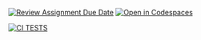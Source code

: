 [![Review Assignment Due Date](https://classroom.github.com/assets/deadline-readme-button-22041afd0340ce965d47ae6ef1cefeee28c7c493a6346c4f15d667ab976d596c.svg)](https://classroom.github.com/a/nao75Rei)
[![Open in Codespaces](https://classroom.github.com/assets/launch-codespace-2972f46106e565e64193e422d61a12cf1da4916b45550586e14ef0a7c637dd04.svg)](https://classroom.github.com/open-in-codespaces?assignment_repo_id=18632738)

[![CI TESTS](https://github.com/ULL-ESIT-INF-DSI-2425/prct06-generics-solid-Ivanperez03/actions/workflows/ci.yml/badge.svg)](https://github.com/ULL-ESIT-INF-DSI-2425/prct06-generics-solid-Ivanperez03/actions/workflows/ci.yml)